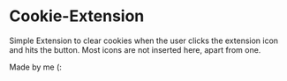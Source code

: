 # Cookie-Extension
Simple Extension to clear cookies when the user clicks the extension icon and hits the button. 
Most icons are not inserted here, apart from one.

Made by me (:

